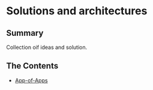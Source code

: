# Solutions and architectures

## Summary

Collection oif ideas and solution.

## The Contents

- [App-of-Apps](app-of-apps/README.md)
